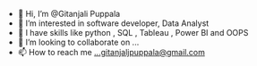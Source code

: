 - 👋 Hi, I’m @Gitanjali Puppala
- 👀 I’m interested in software developer, Data Analyst 
- 🌱 I have skills like python , SQL , Tableau , Power BI and OOPS
- 💞️ I’m looking to collaborate on ...
- 📫 How to reach me ...gitanjaljpuppala@gmail.com

<!---
19121A04J3/19121A04J3 is a ✨ special ✨ repository because its `README.md` (this file) appears on your GitHub profile.
You can click the Preview link to take a look at your changes.
--->
